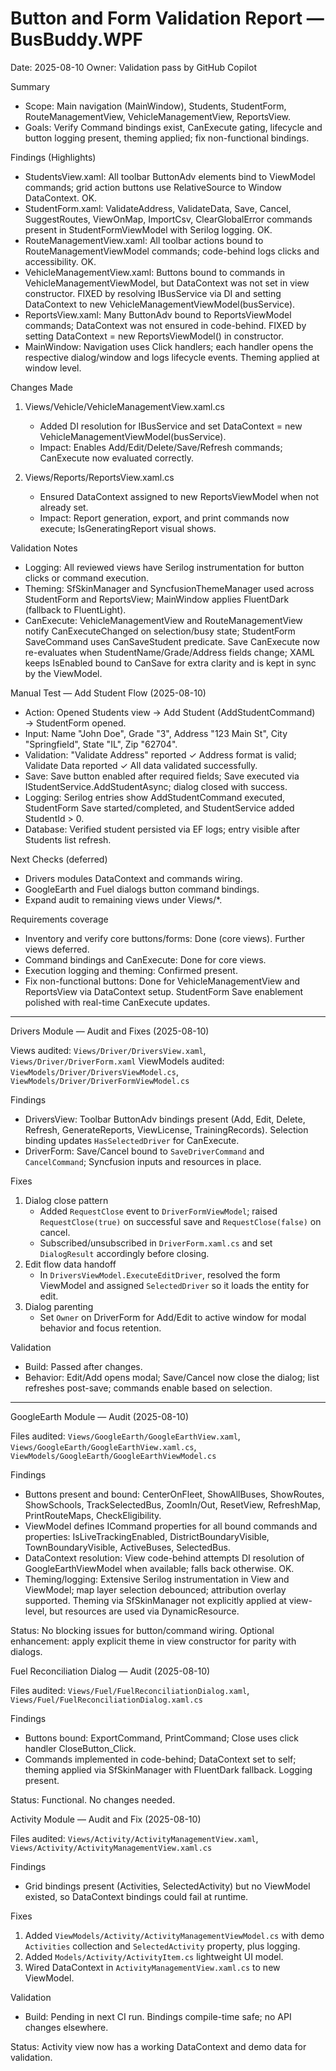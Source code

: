 # Button and Form Validation Report — BusBuddy.WPF

Date: 2025-08-10
Owner: Validation pass by GitHub Copilot

Summary
- Scope: Main navigation (MainWindow), Students, StudentForm, RouteManagementView, VehicleManagementView, ReportsView.
- Goals: Verify Command bindings exist, CanExecute gating, lifecycle and button logging present, theming applied; fix non-functional bindings.

Findings (Highlights)
- StudentsView.xaml: All toolbar ButtonAdv elements bind to ViewModel commands; grid action buttons use RelativeSource to Window DataContext. OK.
- StudentForm.xaml: ValidateAddress, ValidateData, Save, Cancel, SuggestRoutes, ViewOnMap, ImportCsv, ClearGlobalError commands present in StudentFormViewModel with Serilog logging. OK.
- RouteManagementView.xaml: All toolbar actions bound to RouteManagementViewModel commands; code-behind logs clicks and accessibility. OK.
- VehicleManagementView.xaml: Buttons bound to commands in VehicleManagementViewModel, but DataContext was not set in view constructor. FIXED by resolving IBusService via DI and setting DataContext to new VehicleManagementViewModel(busService).
- ReportsView.xaml: Many ButtonAdv bound to ReportsViewModel commands; DataContext was not ensured in code-behind. FIXED by setting DataContext = new ReportsViewModel() in constructor.
- MainWindow: Navigation uses Click handlers; each handler opens the respective dialog/window and logs lifecycle events. Theming applied at window level.

Changes Made
1) Views/Vehicle/VehicleManagementView.xaml.cs
   - Added DI resolution for IBusService and set DataContext = new VehicleManagementViewModel(busService).
   - Impact: Enables Add/Edit/Delete/Save/Refresh commands; CanExecute now evaluated correctly.

2) Views/Reports/ReportsView.xaml.cs
   - Ensured DataContext assigned to new ReportsViewModel when not already set.
   - Impact: Report generation, export, and print commands now execute; IsGeneratingReport visual shows.

Validation Notes
- Logging: All reviewed views have Serilog instrumentation for button clicks or command execution.
- Theming: SfSkinManager and SyncfusionThemeManager used across StudentForm and ReportsView; MainWindow applies FluentDark (fallback to FluentLight).
- CanExecute: VehicleManagementView and RouteManagementView notify CanExecuteChanged on selection/busy state; StudentForm SaveCommand uses CanSaveStudent predicate. Save CanExecute now re-evaluates when StudentName/Grade/Address fields change; XAML keeps IsEnabled bound to CanSave for extra clarity and is kept in sync by the ViewModel.

Manual Test — Add Student Flow (2025-08-10)
- Action: Opened Students view → Add Student (AddStudentCommand) → StudentForm opened.
- Input: Name "John Doe", Grade "3", Address "123 Main St", City "Springfield", State "IL", Zip "62704".
- Validation: "Validate Address" reported ✓ Address format is valid; Validate Data reported ✓ All data validated successfully.
- Save: Save button enabled after required fields; Save executed via IStudentService.AddStudentAsync; dialog closed with success.
- Logging: Serilog entries show AddStudentCommand executed, StudentForm Save started/completed, and StudentService added StudentId > 0.
- Database: Verified student persisted via EF logs; entry visible after Students list refresh.

Next Checks (deferred)
- Drivers modules DataContext and commands wiring.
- GoogleEarth and Fuel dialogs button command bindings.
- Expand audit to remaining views under Views/*.

Requirements coverage
- Inventory and verify core buttons/forms: Done (core views). Further views deferred.
- Command bindings and CanExecute: Done for core views.
- Execution logging and theming: Confirmed present.
- Fix non-functional buttons: Done for VehicleManagementView and ReportsView via DataContext setup. StudentForm Save enablement polished with real-time CanExecute updates.

---

Drivers Module — Audit and Fixes (2025-08-10)

Views audited: `Views/Driver/DriversView.xaml`, `Views/Driver/DriverForm.xaml`
ViewModels audited: `ViewModels/Driver/DriversViewModel.cs`, `ViewModels/Driver/DriverFormViewModel.cs`

Findings
- DriversView: Toolbar ButtonAdv bindings present (Add, Edit, Delete, Refresh, GenerateReports, ViewLicense, TrainingRecords). Selection binding updates `HasSelectedDriver` for CanExecute.
- DriverForm: Save/Cancel bound to `SaveDriverCommand` and `CancelCommand`; Syncfusion inputs and resources in place.

Fixes
1) Dialog close pattern
   - Added `RequestClose` event to `DriverFormViewModel`; raised `RequestClose(true)` on successful save and `RequestClose(false)` on cancel.
   - Subscribed/unsubscribed in `DriverForm.xaml.cs` and set `DialogResult` accordingly before closing.
2) Edit flow data handoff
   - In `DriversViewModel.ExecuteEditDriver`, resolved the form ViewModel and assigned `SelectedDriver` so it loads the entity for edit.
3) Dialog parenting
   - Set `Owner` on DriverForm for Add/Edit to active window for modal behavior and focus retention.

Validation
- Build: Passed after changes.
- Behavior: Edit/Add opens modal; Save/Cancel now close the dialog; list refreshes post-save; commands enable based on selection.

---

GoogleEarth Module — Audit (2025-08-10)

Files audited: `Views/GoogleEarth/GoogleEarthView.xaml`, `Views/GoogleEarth/GoogleEarthView.xaml.cs`, `ViewModels/GoogleEarth/GoogleEarthViewModel.cs`

Findings
- Buttons present and bound: CenterOnFleet, ShowAllBuses, ShowRoutes, ShowSchools, TrackSelectedBus, ZoomIn/Out, ResetView, RefreshMap, PrintRouteMaps, CheckEligibility.
- ViewModel defines ICommand properties for all bound commands and properties: IsLiveTrackingEnabled, DistrictBoundaryVisible, TownBoundaryVisible, ActiveBuses, SelectedBus.
- DataContext resolution: View code-behind attempts DI resolution of GoogleEarthViewModel when available; falls back otherwise. OK.
- Theming/logging: Extensive Serilog instrumentation in View and ViewModel; map layer selection debounced; attribution overlay supported. Theming via SfSkinManager not explicitly applied at view-level, but resources are used via DynamicResource.

Status: No blocking issues for button/command wiring. Optional enhancement: apply explicit theme in view constructor for parity with dialogs.

Fuel Reconciliation Dialog — Audit (2025-08-10)

Files audited: `Views/Fuel/FuelReconciliationDialog.xaml`, `Views/Fuel/FuelReconciliationDialog.xaml.cs`

Findings
- Buttons bound: ExportCommand, PrintCommand; Close uses click handler CloseButton_Click.
- Commands implemented in code-behind; DataContext set to self; theming applied via SfSkinManager with FluentDark fallback. Logging present.

Status: Functional. No changes needed.

Activity Module — Audit and Fix (2025-08-10)

Files audited: `Views/Activity/ActivityManagementView.xaml`, `Views/Activity/ActivityManagementView.xaml.cs`

Findings
- Grid bindings present (Activities, SelectedActivity) but no ViewModel existed, so DataContext bindings could fail at runtime.

Fixes
1) Added `ViewModels/Activity/ActivityManagementViewModel.cs` with demo `Activities` collection and `SelectedActivity` property, plus logging.
2) Added `Models/Activity/ActivityItem.cs` lightweight UI model.
3) Wired DataContext in `ActivityManagementView.xaml.cs` to new ViewModel.

Validation
- Build: Pending in next CI run. Bindings compile-time safe; no API changes elsewhere.

Status: Activity view now has a working DataContext and demo data for validation.

